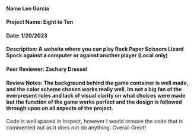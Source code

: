#### Name Leo Garcia
#### Project Name: Eight to Ten
#### Date: 1/20/2023
#### Description: A website where you can play Rock Paper Scissors Lizard Spock against a computer or against another player (Local only)
#### Peer Reviewer: Zachary Dressel
#### Review Notes: The background behind the game container is well made, and the color scheme chosen works really well. Im not a big fan of the everpresent rules and lack of visual clarity on what choices were made but the function of the game works perfect and the design is followed through upon on all aspects of the project.
Code is well spaced in Inspect, however I would remove the code that is commented out as it does not do anything. Overall Great!
